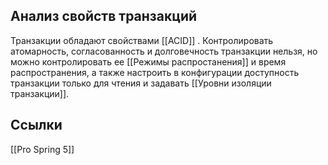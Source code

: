 ## Анализ свойств транзакций
Транзакции обладают свойствами [[ACID]] .
Контролировать атомарность, согласованность и долговечность транзакции нельзя, но можно контролировать ее [[Режимы распростанения]] и время распространения, а также настроить в конфигурации доступность транзакции только для чтения и задавать [[Уровни изоляции транзакции]].

## Ссылки
[[Pro Spring 5]]

